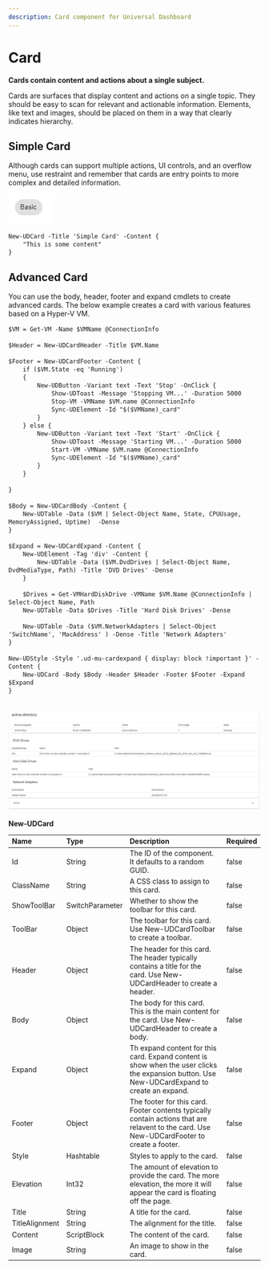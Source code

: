 ```yaml
---
description: Card component for Universal Dashboard
---
```


# Card

**Cards contain content and actions about a single subject.**

Cards are surfaces that display content and actions on a single topic. They should be easy to scan for relevant and actionable information. Elements, like text and images, should be placed on them in a way that clearly indicates hierarchy.

## Simple Card

Although cards can support multiple actions, UI controls, and an overflow menu, use restraint and remember that cards are entry points to more complex and detailed information.

![](../../../.gitbook/assets/image%20%2856%29.png)

```text
New-UDCard -Title 'Simple Card' -Content {
    "This is some content"
}
```

## Advanced Card

You can use the body, header, footer and expand cmdlets to create advanced cards. The below example creates a card with various features based on a Hyper-V VM. 

```text
$VM = Get-VM -Name $VMName @ConnectionInfo

$Header = New-UDCardHeader -Title $VM.Name

$Footer = New-UDCardFooter -Content {
    if ($VM.State -eq 'Running')
    {
        New-UDButton -Variant text -Text 'Stop' -OnClick {
            Show-UDToast -Message 'Stopping VM...' -Duration 5000
            Stop-VM -VMName $VM.name @ConnectionInfo 
            Sync-UDElement -Id "$($VMName)_card"
        }
    } else {
        New-UDButton -Variant text -Text 'Start' -OnClick {
            Show-UDToast -Message 'Starting VM...' -Duration 5000
            Start-VM -VMName $VM.name @ConnectionInfo 
            Sync-UDElement -Id "$($VMName)_card"
        }
    }
    
}

$Body = New-UDCardBody -Content {
    New-UDTable -Data ($VM | Select-Object Name, State, CPUUsage, MemoryAssigned, Uptime)  -Dense 
}

$Expand = New-UDCardExpand -Content {
    New-UDElement -Tag 'div' -Content {
        New-UDTable -Data ($VM.DvdDrives | Select-Object Name, DvdMediaType, Path) -Title 'DVD Drives' -Dense
    } 
    
    $Drives = Get-VMHardDiskDrive -VMName $VM.Name @ConnectionInfo | Select-Object Name, Path
    New-UDTable -Data $Drives -Title 'Hard Disk Drives' -Dense

    New-UDTable -Data ($VM.NetworkAdapters | Select-Object 'SwitchName', 'MacAddress' ) -Dense -Title 'Network Adapters' 
}

New-UDStyle -Style '.ud-mu-cardexpand { display: block !important }' -Content {
    New-UDCard -Body $Body -Header $Header -Footer $Footer -Expand $Expand
}
        
```

![Expandable Card](../../../.gitbook/assets/image%20%28220%29.png)

**New-UDCard**

| Name | Type | Description | Required |
| :--- | :--- | :--- | :--- |
| Id | String | The ID of the component. It defaults to a random GUID. | false |
| ClassName | String | A CSS class to assign to this card. | false |
| ShowToolBar | SwitchParameter | Whether to show the toolbar for this card. | false |
| ToolBar | Object | The toolbar for this card. Use New-UDCardToolbar to create a toolbar. | false |
| Header | Object | The header for this card. The header typically contains a title for the card. Use New-UDCardHeader to create a header. | false |
| Body | Object | The body for this card. This is the main content for the card. Use New-UDCardHeader to create a body. | false |
| Expand | Object | Th expand content for this card. Expand content is show when the user clicks the expansion button. Use New-UDCardExpand to create an expand. | false |
| Footer | Object | The footer for this card. Footer contents typically contain actions that are relavent to the card. Use New-UDCardFooter to create a footer. | false |
| Style | Hashtable | Styles to apply to the card. | false |
| Elevation | Int32 | The amount of elevation to provide the card. The more elevation, the more it will appear the card is floating off the page. | false |
| Title | String | A title for the card. | false |
| TitleAlignment | String | The alignment for the title. | false |
| Content | ScriptBlock | The content of the card. | false |
| Image | String | An image to show in the card. | false |

